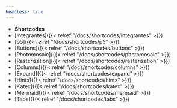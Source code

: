 ```yaml
---
headless: true
---
```


- **Shortcodes**
- [Integrantes]({{< relref "/docs/shortcodes/integrantes" >}})
- [p5]({{< relref "/docs/shortcodes/p5" >}})
- [Buttons]({{< relref "/docs/shortcodes/buttons" >}})
- [Photomosaic]({{< relref "/docs/shortcodes/photomosaic" >}})
- [Rasterization]({{< relref "/docs/shortcodes/rasterization" >}})
- [Columns]({{< relref "/docs/shortcodes/columns" >}})
- [Expand]({{< relref "/docs/shortcodes/expand" >}})
- [Hints]({{< relref "/docs/shortcodes/hints" >}})
- [Katex]({{< relref "/docs/shortcodes/katex" >}})
- [Mermaid]({{< relref "/docs/shortcodes/mermaid" >}})
- [Tabs]({{< relref "/docs/shortcodes/tabs" >}})
  <br />
